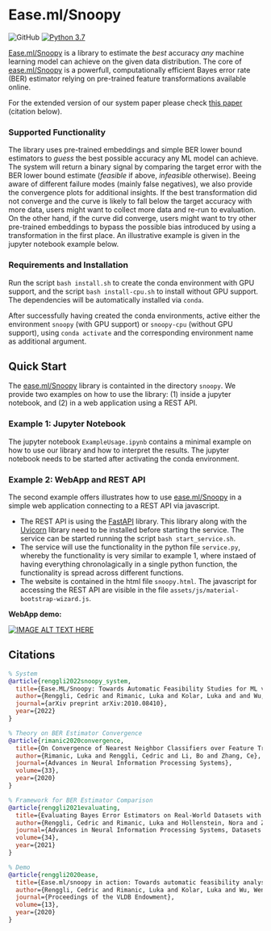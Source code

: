 # Ease.ml/Snoopy

![GitHub](https://img.shields.io/github/license/easeml/snoopy)
[![Python 3.7](https://img.shields.io/badge/python-3.7-blue.svg)](https://www.python.org/downloads/release/python-370/)

[Ease.ml/Snoopy](https://www.ease.ml/snoopy) is a library to estimate the _best_ accuracy _any_ machine learning model can achieve on the given data distribution.
The core of [ease.ml/Snoopy](https://www.ease.ml/snoopy) is a powerfull, computationally efficient Bayes error rate (BER) estimator relying on pre-trained feature transformations available online.

For the extended version of our system paper please check [this paper](https://arxiv.org/abs/2010.08410) (citation below).

### Supported Functionality

The library uses pre-trained embeddings and simple BER lower bound estimators to _guess_ the best possible accuracy any ML model can achieve. The system will return a binary signal by comparing the target error with the BER lower bound estimate (_feasible_ if above, _infeasible_ otherwise). Beeing aware of different failure modes (mainly false negatives), we also provide the convergence plots for additional insights. If the best transformation did not converge and the curve is likely to fall below the target accuracy with more data, users might want to collect more data and re-run to evaluation. On the other hand, if the curve did converge, users might want to try other pre-trained embeddings to bypass the possible bias introduced by using a transformation in the first place. An illustrative example is given in the jupyter notebook example below.

### Requirements and Installation

Run the script ```bash install.sh``` to create the conda environment with GPU support, and the script ```bash install-cpu.sh``` to install without GPU support. The dependencies will be automatically installed via ```conda```.

After successfully having created the conda environments, active either the environment ```snoopy``` (with GPU support) or ```snoopy-cpu``` (without GPU support), using ```conda activate``` and the corresponding environment name as additional argument.

## Quick Start

The [ease.ml/Snoopy](https://www.ease.ml/snoopy) library is containted in the directory ```snoopy```. We provide two examples on how to use the library: (1) inside a jupyter notebook, and (2) in a web application using a REST API.

### Example 1: Jupyter Notebook

The jupyter notebook ```ExampleUsage.ipynb``` contains a minimal example on how to use our library and how to interpret the results. The jupyter notebook needs to be started after activating the conda environment.

### Example 2: WebApp and REST API

The second example offers illustrates how to use [ease.ml/Snoopy](https://www.ease.ml/snoopy) in a simple web application connecting to a REST API via javascript.

- The REST API is using the [FastAPI](https://fastapi.tiangolo.com/) library. This library along with the [Uvicorn](https://www.uvicorn.org/) library need to be installed before starting the service. The service can be started running the script ```bash start_service.sh```.
- The service will use the functionality in the python file ```service.py```, whereby the functionality is very similar to example 1, where instaed of having everything chronolagically in a single python function, the functionality is spread across different functions.
- The website is contained in the html file ```snoopy.html```. The javascript for accessing the REST API are visible in the file ```assets/js/material-bootstrap-wizard.js```.

**WebApp demo:**

[![IMAGE ALT TEXT HERE](https://img.youtube.com/vi/HQ0E1j35pU4/0.jpg)](https://www.youtube.com/watch?v=HQ0E1j35pU4&t=324)

## Citations

```bibtex
% System 
@article{renggli2022snoopy_system,
  title={Ease.ML/Snoopy: Towards Automatic Feasibility Studies for ML via Quantitative Understanding of "Data Quality for ML"},
  author={Renggli, Cedric and Rimanic, Luka and Kolar, Luka and and Wu, Wentao and Zhang, Ce},
  journal={arXiv preprint arXiv:2010.08410},
  year={2022}
}

% Theory on BER Estimator Convergence
@article{rimanic2020convergence, 
  title={On Convergence of Nearest Neighbor Classifiers over Feature Transformations}, 
  author={Rimanic, Luka and Renggli, Cedric and Li, Bo and Zhang, Ce}, 
  journal={Advances in Neural Information Processing Systems}, 
  volume={33}, 
  year={2020} 
}

% Framework for BER Estimator Comparison
@article{renggli2021evaluating, 
  title={Evaluating Bayes Error Estimators on Real-World Datasets with FeeBee},
  author={Renggli, Cedric and Rimanic, Luka and Hollenstein, Nora and Zhang, Ce},
  journal={Advances in Neural Information Processing Systems, Datasets and Benchmarks Track},
  volume={34},
  year={2021}
}

% Demo
@article{renggli2020ease,
  title={Ease.ml/snoopy in action: Towards automatic feasibility analysis for machine learning application development}, 
  author={Renggli, Cedric and Rimanic, Luka and Kolar, Luka and Wu, Wentao and Zhang, Ce}, 
  journal={Proceedings of the VLDB Endowment}, 
  volume={13}, 
  year={2020}
}
```
